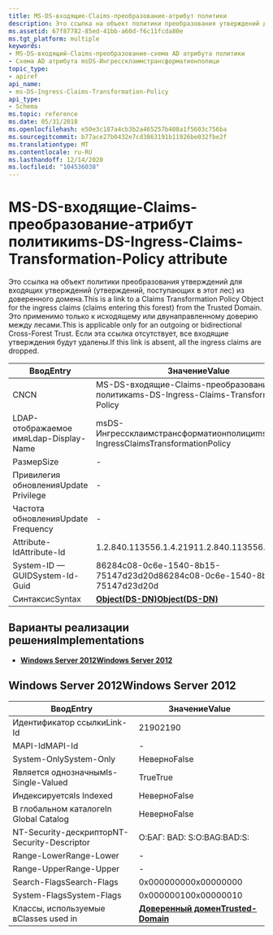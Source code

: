 ```yaml
---
title: MS-DS-входящие-Claims-преобразование-атрибут политики
description: Это ссылка на объект политики преобразования утверждений для входящих утверждений (утверждений, поступающих в этот лес) из доверенного домена.
ms.assetid: 67f87782-85ed-41bb-a60d-f6c11fcda80e
ms.tgt_platform: multiple
keywords:
- MS-DS-входящий-Claims-преобразование-схема AD атрибута политики
- Схема AD атрибута msDS-Ингрессклаимстрансформатионполици
topic_type:
- apiref
api_name:
- ms-DS-Ingress-Claims-Transformation-Policy
api_type:
- Schema
ms.topic: reference
ms.date: 05/31/2018
ms.openlocfilehash: e50e3c187a4cb3b2a465257b408a1f5603c756ba
ms.sourcegitcommit: b77ace27b0432e7cd3863191b11926be032fbe2f
ms.translationtype: MT
ms.contentlocale: ru-RU
ms.lasthandoff: 12/14/2020
ms.locfileid: "104536038"
---
```

# <a name="ms-ds-ingress-claims-transformation-policy-attribute"></a><span data-ttu-id="22dd3-105">MS-DS-входящие-Claims-преобразование-атрибут политики</span><span class="sxs-lookup"><span data-stu-id="22dd3-105">ms-DS-Ingress-Claims-Transformation-Policy attribute</span></span>

<span data-ttu-id="22dd3-106">Это ссылка на объект политики преобразования утверждений для входящих утверждений (утверждений, поступающих в этот лес) из доверенного домена.</span><span class="sxs-lookup"><span data-stu-id="22dd3-106">This is a link to a Claims Transformation Policy Object for the ingress claims (claims entering this forest) from the Trusted Domain.</span></span> <span data-ttu-id="22dd3-107">Это применимо только к исходящему или двунаправленному доверию между лесами.</span><span class="sxs-lookup"><span data-stu-id="22dd3-107">This is applicable only for an outgoing or bidirectional Cross-Forest Trust.</span></span> <span data-ttu-id="22dd3-108">Если эта ссылка отсутствует, все входящие утверждения будут удалены.</span><span class="sxs-lookup"><span data-stu-id="22dd3-108">If this link is absent, all the ingress claims are dropped.</span></span>



| <span data-ttu-id="22dd3-109">Ввод</span><span class="sxs-lookup"><span data-stu-id="22dd3-109">Entry</span></span> | <span data-ttu-id="22dd3-110">Значение</span><span class="sxs-lookup"><span data-stu-id="22dd3-110">Value</span></span> |
|-------------------|--------------------------------------------|
| <span data-ttu-id="22dd3-111">CN</span><span class="sxs-lookup"><span data-stu-id="22dd3-111">CN</span></span>                | <span data-ttu-id="22dd3-112">MS-DS-входящие-Claims-преобразование — политика</span><span class="sxs-lookup"><span data-stu-id="22dd3-112">ms-DS-Ingress-Claims-Transformation-Policy</span></span> |
| <span data-ttu-id="22dd3-113">LDAP-отображаемое имя</span><span class="sxs-lookup"><span data-stu-id="22dd3-113">Ldap-Display-Name</span></span> | <span data-ttu-id="22dd3-114">msDS-Ингрессклаимстрансформатионполици</span><span class="sxs-lookup"><span data-stu-id="22dd3-114">msDS-IngressClaimsTransformationPolicy</span></span>     |
| <span data-ttu-id="22dd3-115">Размер</span><span class="sxs-lookup"><span data-stu-id="22dd3-115">Size</span></span>              | \-                                         |
| <span data-ttu-id="22dd3-116">Привилегия обновления</span><span class="sxs-lookup"><span data-stu-id="22dd3-116">Update Privilege</span></span>  | \-                                         |
| <span data-ttu-id="22dd3-117">Частота обновления</span><span class="sxs-lookup"><span data-stu-id="22dd3-117">Update Frequency</span></span>  | \-                                         |
| <span data-ttu-id="22dd3-118">Attribute-Id</span><span class="sxs-lookup"><span data-stu-id="22dd3-118">Attribute-Id</span></span>      | <span data-ttu-id="22dd3-119">1.2.840.113556.1.4.2191</span><span class="sxs-lookup"><span data-stu-id="22dd3-119">1.2.840.113556.1.4.2191</span></span>                    |
| <span data-ttu-id="22dd3-120">System-ID — GUID</span><span class="sxs-lookup"><span data-stu-id="22dd3-120">System-Id-Guid</span></span>    | <span data-ttu-id="22dd3-121">86284c08-0c6e-1540-8b15-75147d23d20d</span><span class="sxs-lookup"><span data-stu-id="22dd3-121">86284c08-0c6e-1540-8b15-75147d23d20d</span></span>       |
| <span data-ttu-id="22dd3-122">Синтаксис</span><span class="sxs-lookup"><span data-stu-id="22dd3-122">Syntax</span></span>            | [<span data-ttu-id="22dd3-123">**Object(DS-DN)**</span><span class="sxs-lookup"><span data-stu-id="22dd3-123">**Object(DS-DN)**</span></span>](s-object-ds-dn.md)    |



## <a name="implementations"></a><span data-ttu-id="22dd3-124">Варианты реализации решения</span><span class="sxs-lookup"><span data-stu-id="22dd3-124">Implementations</span></span>

-   [<span data-ttu-id="22dd3-125">**Windows Server 2012**</span><span class="sxs-lookup"><span data-stu-id="22dd3-125">**Windows Server 2012**</span></span>](#windows-server-2012)

## <a name="windows-server-2012"></a><span data-ttu-id="22dd3-126">Windows Server 2012</span><span class="sxs-lookup"><span data-stu-id="22dd3-126">Windows Server 2012</span></span>



| <span data-ttu-id="22dd3-127">Ввод</span><span class="sxs-lookup"><span data-stu-id="22dd3-127">Entry</span></span> | <span data-ttu-id="22dd3-128">Значение</span><span class="sxs-lookup"><span data-stu-id="22dd3-128">Value</span></span> |
|------------------------|------------------------------------------------------|
| <span data-ttu-id="22dd3-129">Идентификатор ссылки</span><span class="sxs-lookup"><span data-stu-id="22dd3-129">Link-Id</span></span>                | <span data-ttu-id="22dd3-130">2190</span><span class="sxs-lookup"><span data-stu-id="22dd3-130">2190</span></span>                                                 |
| <span data-ttu-id="22dd3-131">MAPI-Id</span><span class="sxs-lookup"><span data-stu-id="22dd3-131">MAPI-Id</span></span>                | \-                                                   |
| <span data-ttu-id="22dd3-132">System-Only</span><span class="sxs-lookup"><span data-stu-id="22dd3-132">System-Only</span></span>            | <span data-ttu-id="22dd3-133">Неверно</span><span class="sxs-lookup"><span data-stu-id="22dd3-133">False</span></span>                                                |
| <span data-ttu-id="22dd3-134">Является однозначным</span><span class="sxs-lookup"><span data-stu-id="22dd3-134">Is-Single-Valued</span></span>       | <span data-ttu-id="22dd3-135">True</span><span class="sxs-lookup"><span data-stu-id="22dd3-135">True</span></span>                                                 |
| <span data-ttu-id="22dd3-136">Индексируется</span><span class="sxs-lookup"><span data-stu-id="22dd3-136">Is Indexed</span></span>             | <span data-ttu-id="22dd3-137">Неверно</span><span class="sxs-lookup"><span data-stu-id="22dd3-137">False</span></span>                                                |
| <span data-ttu-id="22dd3-138">В глобальном каталоге</span><span class="sxs-lookup"><span data-stu-id="22dd3-138">In Global Catalog</span></span>      | <span data-ttu-id="22dd3-139">Неверно</span><span class="sxs-lookup"><span data-stu-id="22dd3-139">False</span></span>                                                |
| <span data-ttu-id="22dd3-140">NT-Security-дескриптор</span><span class="sxs-lookup"><span data-stu-id="22dd3-140">NT-Security-Descriptor</span></span> | <span data-ttu-id="22dd3-141">О:БАГ: BAD: S:</span><span class="sxs-lookup"><span data-stu-id="22dd3-141">O:BAG:BAD:S:</span></span>                                         |
| <span data-ttu-id="22dd3-142">Range-Lower</span><span class="sxs-lookup"><span data-stu-id="22dd3-142">Range-Lower</span></span>            | \-                                                   |
| <span data-ttu-id="22dd3-143">Range-Upper</span><span class="sxs-lookup"><span data-stu-id="22dd3-143">Range-Upper</span></span>            | \-                                                   |
| <span data-ttu-id="22dd3-144">Search-Flags</span><span class="sxs-lookup"><span data-stu-id="22dd3-144">Search-Flags</span></span>           | <span data-ttu-id="22dd3-145">0x00000000</span><span class="sxs-lookup"><span data-stu-id="22dd3-145">0x00000000</span></span>                                           |
| <span data-ttu-id="22dd3-146">System-Flags</span><span class="sxs-lookup"><span data-stu-id="22dd3-146">System-Flags</span></span>           | <span data-ttu-id="22dd3-147">0x00000010</span><span class="sxs-lookup"><span data-stu-id="22dd3-147">0x00000010</span></span>                                           |
| <span data-ttu-id="22dd3-148">Классы, используемые в</span><span class="sxs-lookup"><span data-stu-id="22dd3-148">Classes used in</span></span>        | [<span data-ttu-id="22dd3-149">**Доверенный домен**</span><span class="sxs-lookup"><span data-stu-id="22dd3-149">**Trusted-Domain**</span></span>](c-trusteddomain.md)<br/> |



 

 





